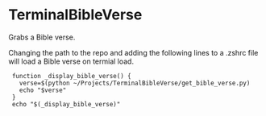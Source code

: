 # TerminalBibleVerse
Grabs a Bible verse.

Changing the path to the repo and adding the following lines to a .zshrc file will load a Bible verse on termial load. 

```
 function _display_bible_verse() {
   verse=$(python ~/Projects/TerminalBibleVerse/get_bible_verse.py)
   echo "$verse"
 }
 echo "$(_display_bible_verse)"
```
